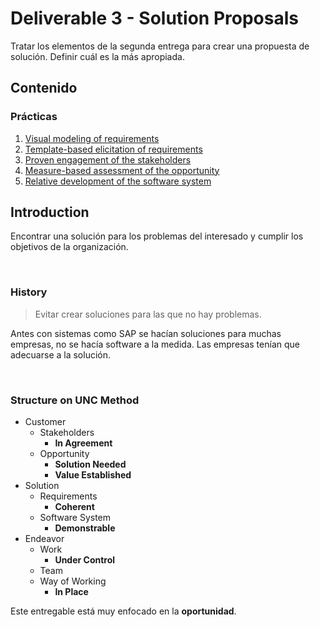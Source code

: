 # Deliverable 3 - Solution Proposals

Tratar los elementos de la segunda entrega para crear una propuesta de solución. Definir cuál es la más apropiada.

## Contenido

### Prácticas

1. [Visual modeling of requirements](/Deliverable3/Practices/1_Visual_Modeling.md)
2. [Template-based elicitation of requirements](/Deliverable3/Practices/2_Template_Based.md)
3. [Proven engagement of the stakeholders](/Deliverable3/Practices/3_Proven_Engagement.md)
4. [Measure-based assessment of the opportunity](/Deliverable3/Practices/4_Measure_Based.md)
5. [Relative development of the software system](/Deliverable3/Practices/5_Relative_Development.md)

## Introduction

Encontrar una solución para los problemas del interesado y cumplir los objetivos de la organización.

&nbsp;

### History

> Evitar crear soluciones para las que no hay problemas.

Antes con sistemas como SAP se hacían soluciones para muchas empresas, no se hacía software a la medida. Las empresas tenían que adecuarse a la solución.

&nbsp;

### Structure on UNC Method

- Customer
  - Stakeholders
    - **In Agreement**
  - Opportunity
    - **Solution Needed**
    - **Value Established**
- Solution
  - Requirements
    - **Coherent**
  - Software System
    - **Demonstrable**
- Endeavor
  - Work
    - **Under Control**
  - Team
  - Way of Working
    - **In Place**

Este entregable está muy enfocado en la **oportunidad**.
